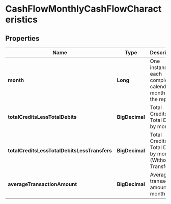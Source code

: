 

# CashFlowMonthlyCashFlowCharacteristics


## Properties

| Name | Type | Description | Notes |
|------------ | ------------- | ------------- | -------------|
|**month** | **Long** | One instance for each complete calendar month in the report |  |
|**totalCreditsLessTotalDebits** | **BigDecimal** | Total Credits - Total Debits by month |  |
|**totalCreditsLessTotalDebitsLessTransfers** | **BigDecimal** | Total Credits - Total Debits by month (Without Transfers) |  |
|**averageTransactionAmount** | **BigDecimal** | Average transaction amount by month |  |



